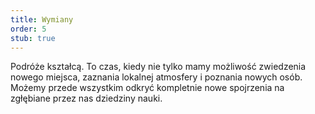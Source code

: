 ```yaml
---
title: Wymiany
order: 5
stub: true
---
```

Podróże kształcą. To czas, kiedy nie tylko mamy możliwość zwiedzenia nowego miejsca, zaznania lokalnej atmosfery i poznania nowych osób. Możemy przede wszystkim odkryć kompletnie nowe spojrzenia na zgłębiane przez nas dziedziny nauki.